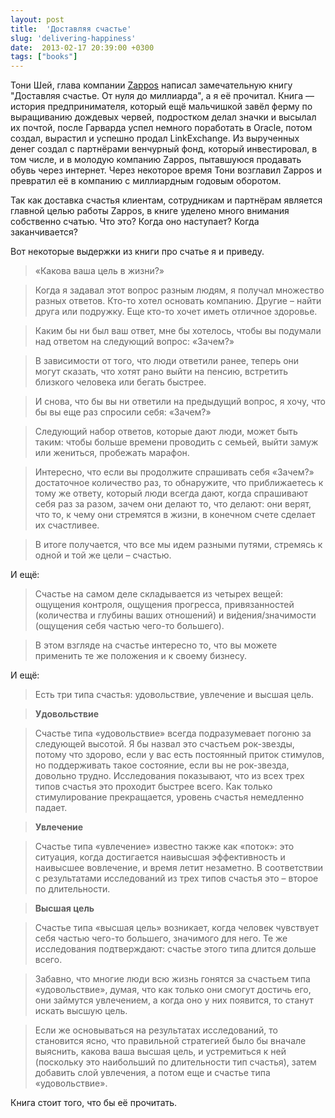 ```yaml
---
layout: post
title:  'Доставляя счастье'
slug: 'delivering-happiness'
date:  2013-02-17 20:39:00 +0300
tags: ["books"]
---
```


Тони Шей, глава компании [Zappos](http://www.zappos.com/) написал замечательную книгу "Доставляя счастье. От нуля до миллиарда", а я её прочитал. Книга — история предпринимателя, который ещё мальчишкой завёл ферму по выращиванию дождевых червей, подростком делал значки и высылал их почтой, после Гарварда успел немного поработать в Oracle, потом создал, вырастил и успешно продал LinkExchange. Из вырученных денег создал с партнёрами венчурный фонд, который инвестировал, в том числе, и в молодую компанию Zappos, пытавшуюся продавать обувь через интернет. Через некоторое время Тони возглавил Zappos и превратил её в компанию с миллиардным годовым оборотом.

Так как доставка счастья клиентам, сотрудникам и партнёрам является главной целью работы Zappos, в книге уделено много внимания собственно счатью. Что это? Когда оно наступает? Когда заканчивается?

Вот некоторые выдержки из книги про счатье я и приведу.

> «Какова ваша цель в жизни?»

> Когда я задавал этот вопрос разным людям, я получал множество разных ответов. Кто-то хотел основать компанию. Другие – найти друга или подружку. Еще кто-то хочет иметь отличное здоровье.

> Каким бы ни был ваш ответ, мне бы хотелось, чтобы вы подумали над ответом на следующий вопрос:
   «Зачем?»
   
> В зависимости от того, что люди ответили ранее, теперь они могут сказать, что хотят рано выйти на пенсию, встретить близкого человека или бегать быстрее.

> И снова, что бы вы ни ответили на предыдущий вопрос, я хочу, что бы вы еще раз спросили себя:
   «Зачем?»

> Следующий набор ответов, которые дают люди, может быть таким: чтобы больше времени проводить с семьей, выйти замуж или жениться, пробежать марафон.

>   Интересно, что если вы продолжите спрашивать себя «Зачем?» достаточное количество раз, то обнаружите, что приближаетесь к тому же ответу, который люди всегда дают, когда спрашивают себя раз за разом, зачем они делают то, что делают: они верят, что то, к чему они стремятся в жизни, в конечном счете сделает их счастливее.

>   В итоге получается, что все мы идем разными путями, стремясь к одной и той же цели – счастью.
   
И ещё:

> Счастье на самом деле складывается из четырех вещей: ощущения контроля, ощущения прогресса, привязанностей (количества и глубины ваших отношений) и ви́дения/значимости (ощущения себя частью чего-то большего).

> В этом взгляде на счастье интересно то, что вы можете применить те же положения и к своему бизнесу.

И ещё:

> Есть три типа счастья: удовольствие, увлечение и высшая цель.

> **Удовольствие**

> Счастье типа «удовольствие» всегда подразумевает погоню за следующей высотой. Я бы назвал это счастьем рок-звезды, потому что здорово, если у вас есть постоянный приток стимулов, но поддерживать такое состояние, если вы не рок-звезда, довольно трудно. Исследования показывают, что из всех трех типов счастья это проходит быстрее всего. Как только стимулирование прекращается, уровень счастья немедленно падает.

> **Увлечение**

> Счастье типа «увлечение» известно также как «поток»: это ситуация, когда достигается наивысшая эффективность и наивысшее вовлечение, и время летит незаметно. В соответствии с результатами исследований из трех типов счастья это – второе по длительности.

> **Высшая цель**

> Счастье типа «высшая цель» возникает, когда человек чувствует себя частью чего-то большего, значимого для него. Те же исследования подтверждают: счастье этого типа длится дольше всего.

> Забавно, что многие люди всю жизнь гонятся за счастьем типа «удовольствие», думая, что как только они смогут достичь его, они займутся увлечением, а когда оно у них появится, то станут искать высшую цель.

> Если же основываться на результатах исследований, то становится ясно, что правильной стратегией было бы вначале выяснить, какова ваша высшая цель, и устремиться к ней (поскольку это наибольший по длительности тип счастья), затем добавить слой увлечения, а потом еще и счастье типа «удовольствие».

Книга стоит того, что бы её прочитать.


